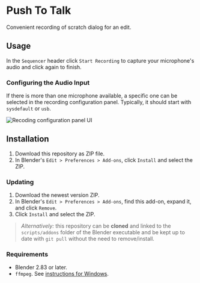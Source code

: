 # Push To Talk

Convenient recording of scratch dialog for an edit.

## Usage

In the `Sequencer` header click `Start Recording` to capture your microphone's audio and click again to finish.

### Configuring the Audio Input

If there is more than one microphone available, a specific one can be selected in the recording configuration panel.
Typically, it should start with `sysdefault` or `usb`.

![Recoding configuration panel UI](docs/panel.png)

## Installation

1. Download this repository as ZIP file.
2. In Blender's `Edit > Preferences > Add-ons`, click `Install` and select the ZIP.

### Updating

1. Download the newest version ZIP.
2. In Blender's `Edit > Preferences > Add-ons`, find this add-on, expand it, and click `Remove`.
3. Click `Install` and select the ZIP.

> *Alternatively:* this repository can be **cloned** and linked to the `scripts/addons` folder of the Blender executable and be kept up to date with `git pull` without the need to remove/install.

### Requirements
- Blender 2.83 or later.
- `ffmpeg`. See [instructions for Windows](http://blog.gregzaal.com/how-to-install-ffmpeg-on-windows/).
